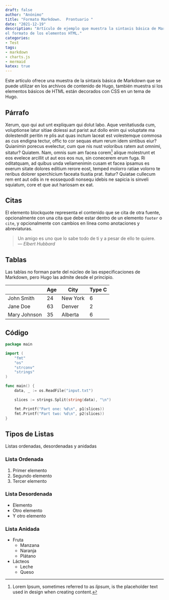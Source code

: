 ```yaml
---
draft: false
author: "Anónimo"
title: "Formato Markdown.  Prontuario "
date: "2021-12-19"
description: "Artículo de ejemplo que muestra la sintaxis básica de Markdown y
el formato de los elementos HTML."
categories:
- Test
tags:
- markdown
- charts.js
- mermaid
katex: true
---
```


Este artículo ofrece una muestra de la sintaxis básica de Markdown que se puede
utilizar en los archivos de contenido de Hugo, también muestra si los elementos
básicos de HTML están decorados con CSS en un tema de Hugo.

## Párrafo

Xerum, quo qui aut unt expliquam qui dolut labo. Aque venitatiusda cum, voluptionse latur sitiae dolessi aut parist aut dollo enim qui voluptate ma dolestendit peritin re plis aut quas inctum laceat est volestemque commosa as cus endigna tectur, offic to cor sequas etum rerum idem sintibus eiur? Quianimin porecus evelectur, cum que nis nust voloribus ratem aut omnimi, sitatur? Quiatem. Nam, omnis sum am facea corem[^1] alique molestrunt et eos evelece arcillit ut aut eos eos nus, sin conecerem erum fuga. Ri oditatquam, ad quibus unda veliamenimin cusam et facea ipsamus es exerum sitate dolores editium rerore eost, temped molorro ratiae volorro te reribus dolorer sperchicium faceata tiustia prat. Itatur? Quiatae cullecum rem ent aut odis in re eossequodi nonsequ idebis ne sapicia is sinveli squiatum, core et que aut hariosam ex eat.

[^1]: Lorem Ipsum, sometimes referred to as *lipsum*, is the placeholder text used in design when creating content.

## Citas

El elemento blockquote representa el contenido que se cita de otra fuente,
opcionalmente con una cita que debe estar dentro de un elemento `footer` o
`cite`, y opcionalmente con cambios en línea como anotaciones y abreviaturas.

> Un amigo es uno que lo sabe todo de ti y a pesar de ello te quiere.<br>
> <cite>— Elbert Hubbard</cite>

## Tablas

Las tablas no forman parte del núcleo de las especificaciones de Markdown, pero
Hugo las admite desde el principio.

  |              | Age | City     | Type C |
  | ------------ | --- | -------- | ------ |
  | John Smith   | 24  | New York | 6      |
  | Jane Doe     | 63  | Denver   | 2      |
  | Mary Johnson | 35  | Alberta  | 6      |


## Código

```go
package main

import (
	"fmt"
	"os"
	"strconv"
	"strings"
)

func main() {
	data, _ := os.ReadFile("input.txt")

	slices := strings.Split(string(data), "\n")

	fmt.Printf("Part one: %d\n", p1(slices))
	fmt.Printf("Part two: %d\n", p2(slices))
}
```

## Tipos de Listas

Listas ordenadas, desordenadas y anidadas

### Lista Ordenada

1. Primer elemento
2. Segundo elemento
3. Tercer elemento

### Lista Desordenada

* Elemento
* Otro elemento
* Y otro elemento

### Lista Anidada

* Fruta
  * Manzana
  * Naranja
  * Plátano
* Lácteos
  * Leche
  * Queso